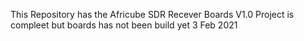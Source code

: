 This Repository has the Africube SDR Recever Boards V1.0
Project is compleet but boards has not been build yet 3 Feb 2021

